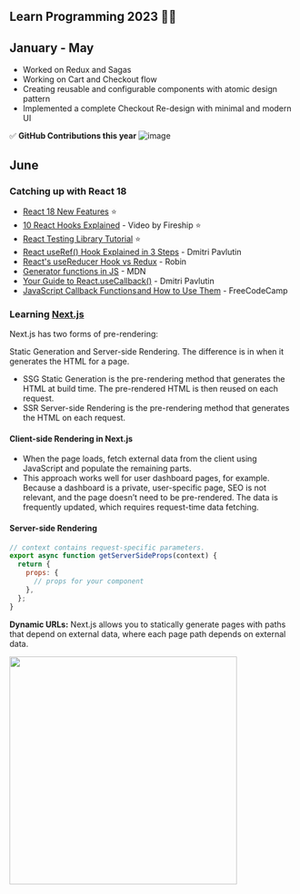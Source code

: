 ## Learn Programming 2023 🧑‍💻

## January - May
- Worked on Redux and Sagas
- Working on Cart and Checkout flow
- Creating reusable and configurable components with atomic design pattern
- Implemented a complete Checkout Re-design with minimal and modern UI

✅ **GitHub Contributions this year**
![image](https://github.com/abhiramready/Habit-System/assets/40287643/99c23a37-d5ad-4057-bb42-6ee253da26d6)


## June
### Catching up with React 18
- [React 18 New Features](https://www.freecodecamp.org/news/react-18-new-features/) ⭐
- [10 React Hooks Explained](https://www.youtube.com/watch?v=TNhaISOUy6Q) - Video by Fireship ⭐
- [React Testing Library Tutorial](https://www.robinwieruch.de/react-testing-library/) ⭐
- [React useRef() Hook Explained in 3 Steps](https://dmitripavlutin.com/react-useref/)  - Dmitri Pavlutin
- [React's useReducer Hook vs Redux](https://www.robinwieruch.de/redux-vs-usereducer/) - Robin
- [Generator functions in JS](https://developer.mozilla.org/en-US/docs/Web/JavaScript/Reference/Statements/function*) - MDN
- [Your Guide to React.useCallback()](https://dmitripavlutin.com/react-usecallback/) - Dmitri Pavlutin
- [JavaScript Callback Functions and How to Use Them](https://www.freecodecamp.org/news/javascript-callback-functions-what-are-callbacks-in-js-and-how-to-use-them/) - FreeCodeCamp

### Learning [Next.js](https://nextjs.org/learn/foundations/about-nextjs)
Next.js has two forms of pre-rendering:  

Static Generation and Server-side Rendering. The difference is in when it generates the HTML for a page.
- SSG Static Generation is the pre-rendering method that generates the HTML at build time. The pre-rendered HTML is then reused on each request.
- SSR Server-side Rendering is the pre-rendering method that generates the HTML on each request.

#### Client-side Rendering in Next.js
- When the page loads, fetch external data from the client using JavaScript and populate the remaining parts.
- This approach works well for user dashboard pages, for example. Because a dashboard is a private, user-specific page, SEO is not relevant, and the page doesn’t need to be pre-rendered. The data is frequently updated, which requires request-time data fetching.

#### Server-side Rendering
```javascript
// context contains request-specific parameters.
export async function getServerSideProps(context) {
  return {
    props: {
      // props for your component
    },
  };
}
```
**Dynamic URLs:** Next.js allows you to statically generate pages with paths that depend on external data, where each page path depends on external data.

 <img src="https://github.com/abhiramready/Habit-System/assets/40287643/4f55fdca-4753-492c-a86a-28a2ddf1682f" width="400"> 
